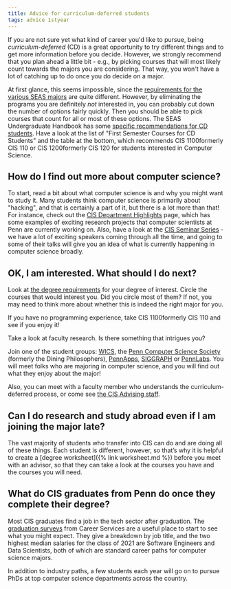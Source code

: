 ```yaml
---
title: Advice for curriculum-deferred students 
tags: advice 1styear
---
```


If you are not sure yet what kind of career you'd like to pursue, being _curriculum-deferred_ (CD) is a great opportunity to try different things and to get more information before you decide. However, we strongly recommend that you plan ahead a little bit - e.g., by picking courses that will most likely count towards the majors you are considering. That way, you won't have a lot of catching up to do once you do decide on a major.

At first glance, this seems impossible, since the [requirements for the various SEAS majors](https://ugradadm.seas.upenn.edu/majors-program-options/) are quite different. However, by eliminating the programs you are definitely *not* interested in, you can probably cut down the number of options fairly quickly. Then you should be able to pick courses that count for all or most of these options. The SEAS Undergraduate Handbook has some [specific recommendations for CD students](https://ugrad.seas.upenn.edu/freshman-information/curriculum-deferred-information/). Have a look at the list of "First Semester Courses for CD Students" and the table at the bottom, which recommends <span class="tooltip">CIS 1100<span class="tooltiptext">formerly CIS 110</span></span> or <span class="tooltip">CIS 1200<span class="tooltiptext">formerly CIS 120</span></span> for students interested in Computer Science.

## How do I find out more about computer science?

To start, read a bit about what computer science is and why you might want to study it. Many students think computer science is primarily about "hacking", and that is certainly a part of it, but there is a lot more than that! For instance, check out the [CIS Department Highlights](https://highlights.cis.upenn.edu/) page, which has some examples of exciting research projects that computer scientists at Penn are currently working on. Also, have a look at the [CIS Seminar Series](https://www.cis.upenn.edu/about-cis/events/) - we have a lot of exciting speakers coming through all the time, and going to some of their talks will give you an idea of what is currently happening in computer science broadly.

## OK, I am interested. What should I do next?

Look at [the degree requirements](https://catalog.upenn.edu/undergraduate/engineering-applied-science/majors/) for your degree of interest. Circle the courses that would interest you. Did you circle most of them? If not,  you may need to think more about whether this is indeed the right major for you.

If you have no programming experience, take <span class="tooltip">CIS 1100<span class="tooltiptext">formerly CIS 110</span></span> and see if you enjoy it!

Take a look at faculty research. Is there something that intrigues you?

Join one of the student groups: [WICS](https://wics.cis.upenn.edu/), the [Penn Computer Science Society](https://css.cis.upenn.edu/) (formerly the Dining Philosophers), [PennApps](https://pennapps.com/), [SIGGRAPH](https://www.facebook.com/upennacmsiggraph/) or [PennLabs](https://pennlabs.org). You will meet folks who are majoring in computer science, and you will find out what they enjoy about the major!

Also, you can meet with a faculty member who understands the curriculum-deferred process, or come see [the CIS Advising staff]({{page.links.cis_adv_home}}).

## Can I do research and study abroad even if I am joining the major late?

The vast majority of students who transfer into CIS can do and are doing all of these things. Each student is different, however, so that’s why it is helpful to create a [degree worksheet]({% link worksheet.md %}) before you meet with an advisor, so that they can take a look at the courses you have and the courses you will need.

## What do CIS graduates from Penn do once they complete their degree?

Most CIS graduates find a job in the tech sector after graduation. The [graduation surveys](https://careerservices.upenn.edu/post-graduate-outcomes/) from Career Services are a useful place to start to see what you might expect. They give a breakdown by job title, and the two highest median salaries for the class of 2021 are Software Engineers and Data Scientists, both of which are standard career paths for computer science majors.

In addition to industry paths, a few students each year will go on to pursue PhDs at top computer science departments across the country.
